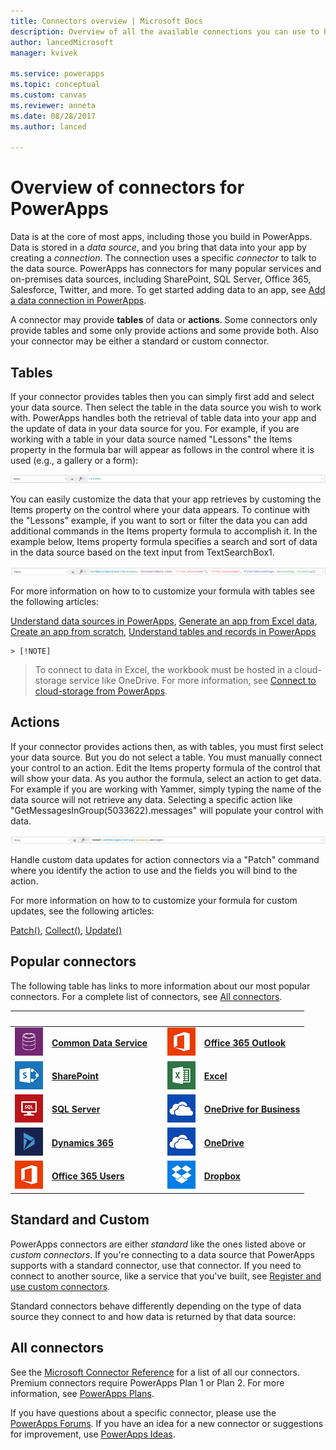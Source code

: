 ```yaml
---
title: Connectors overview | Microsoft Docs
description: Overview of all the available connections you can use to build apps
author: lancedMicrosoft
manager: kvivek

ms.service: powerapps
ms.topic: conceptual
ms.custom: canvas
ms.reviewer: anneta
ms.date: 08/28/2017
ms.author: lanced

---
```

# Overview of connectors for PowerApps
Data is at the core of most apps, including those you build in PowerApps. Data is stored in a *data source*, and you bring that data into your app by creating a *connection*. The connection uses a specific *connector* to talk to the data source. PowerApps has connectors for many popular services and on-premises data sources, including SharePoint, SQL Server, Office 365, Salesforce, Twitter, and more. To get started adding data to an app, see [Add a data connection in PowerApps](add-data-connection.md).

A connector may provide **tables** of data or **actions**. Some connectors only provide tables and some only provide actions and some provide both. Also your connector may be either a standard or custom connector.

## Tables

If your connector provides tables then you can simply first add and select your data source.  Then select the table in the data source you wish to work with. PowerApps handles both the retrieval of table data into your app and the update of data in your data source for you. For example, if you are working with a table in your data source named "Lessons" the Items property in the formula bar will appear as follows in the control where it is used (e.g., a gallery or a form):

 ![Plain data source Items property](./media/connections-list/ItemPropertyPlain.png)

You can easily customize the data that your app retrieves by customing the Items property on the control where your data appears. To continue with the "Lessons" example, if you want to sort or filter the data you can add additional commands in the Items property formula to accomplish it. In the example below, Items property formula specifies a search and sort of data in the data source based on the text input from TextSearchBox1. 

 ![Expanded data source Items property](./media/connections-list/ItemPropertyExpanded.png)

For more information on how to to customize your formula with tables see the following articles:

  [Understand data sources in PowerApps](working-with-data-sources.md),  [Generate an app from Excel data](get-started-create-from-data.md),  [Create an app from scratch](get-started-create-from-blank.md),  [Understand tables and records in PowerApps](working-with-tables.md)

    > [!NOTE]
  > To connect to data in Excel, the workbook must be hosted in a cloud-storage service like OneDrive. For more information, see [Connect to cloud-storage from PowerApps](connections/cloud-storage-blob-connections.md).


## Actions

If your connector provides actions then, as with tables, you must first select your data source. But you do not select a table. You  must manually connect your control to an action. Edit the Items property formula of the control that will show your data. As you author the formula, select an action to get data. For example if you are working with Yammer, simply typing the name of the data source will not retrieve any data.  Selecting a specific action like "GetMessagesInGroup(5033622).messages" will populate your control with data.

![Action data source Items property](./media/connections-list/ItemPropertyAction.png)

Handle custom data updates for action connectors via a "Patch" command where you identify the action to use and the fields you will bind to the action.  

For more information on how to to customize your formula for custom updates, see the following articles:

[Patch()](functions/function-patch.md), [Collect()](functions/function-clear-collect-clearcollect.md), [Update()](functions/function-update-updateif.md)


## Popular connectors

The following table has links to more information about our most popular connectors. For a complete list of connectors, see [All connectors](#all-connectors).

| &nbsp; | &nbsp; | &nbsp; | &nbsp; | &nbsp; |
| --- | --- | --- | --- | --- |
| ![Common Data Service](./media/connections-list/cdm.png) |[**Common Data Service**](../common-data-service/data-platform-intro.md) |&nbsp; |![Office 365 Outlook](./media/connections-list/office365.png) |[**Office 365 Outlook**](connections/connection-office365-outlook.md) |
| ![SharePoint](./media/connections-list/sharepoint.png) |[**SharePoint**](connections/connection-sharepoint-online.md) |&nbsp; |![Excel](./media/connections-list/excel.png) |[**Excel**](connections/connection-excel.md) |
| ![SQL Server](./media/connections-list/sql.png) |[**SQL Server**](connections/connection-azure-sqldatabase.md) |&nbsp; |![OneDrive for Business](./media/connections-list/onedrive.png) |[**OneDrive for Business**](connections/cloud-storage-blob-connections.md) |
| ![Dynamics 365](./media/connections-list/dynamics-365.png) |[**Dynamics 365**](connections/connection-dynamics-crmonline.md) |&nbsp; |![OneDrive](./media/connections-list/onedrive.png) |[**OneDrive**](connections/cloud-storage-blob-connections.md) |
| ![Office 365 Users](./media/connections-list/office365.png) |[**Office 365 Users**](connections/connection-office365-users.md) |&nbsp; |![Dropbox](./media/connections-list/dropbox.png) |[**Dropbox**](connections/cloud-storage-blob-connections.md) |



## Standard and Custom
PowerApps connectors are either *standard* like the ones listed above or *custom connectors*. If you're connecting to a data source that PowerApps supports with a standard connector, use that connector. If you need to connect to another source, like a service that you've built, see [Register and use custom connectors](../canvas-apps/register-custom-api.md).

Standard connectors behave differently depending on the type of data source they connect to and how data is returned by that data source:

## All connectors
See the [Microsoft Connector Reference](https://docs.microsoft.com/connectors/) for a list of all our connectors. Premium connectors require PowerApps Plan 1 or Plan 2. For more information, see [PowerApps Plans](https://powerapps.microsoft.com/pricing/).


If you have questions about a specific connector, please use the [PowerApps Forums](https://powerusers.microsoft.com/t5/PowerApps-Community/ct-p/PowerApps1). If you have an idea for a new connector or suggestions for improvement, use [PowerApps Ideas](https://powerusers.microsoft.com/t5/PowerApps-Ideas/idb-p/PowerAppsIdeas).
